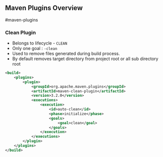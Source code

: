 ## Maven Plugins Overview
#maven-plugins

### Clean Plugin
- Belongs to lifecycle - `CLEAN`
- Only one goal : `-clean`
- Used to remove files generated during build process.
- By default removes target directory from project root or all sub directory root

```xml
<build>  
    <plugins>  
        <plugin>  
            <groupId>org.apache.maven.plugins</groupId>  
            <artifactId>maven-clean-plugin</artifactId>  
            <version>3.2.0</version>  
            <executions>  
                <execution>  
                    <id>auto-clean</id>  
                    <phase>initialize</phase>  
                    <goals>  
                        <goal>clean</goal>  
                    </goals>  
                </execution>  
            </executions>  
        </plugin>
    </plugins> 
</build>
```
